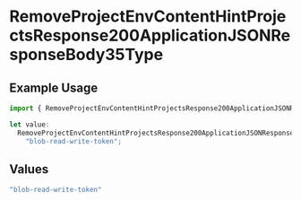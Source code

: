 # RemoveProjectEnvContentHintProjectsResponse200ApplicationJSONResponseBody35Type

## Example Usage

```typescript
import { RemoveProjectEnvContentHintProjectsResponse200ApplicationJSONResponseBody35Type } from "@vercel/sdk/models/operations/removeprojectenv.js";

let value:
  RemoveProjectEnvContentHintProjectsResponse200ApplicationJSONResponseBody35Type =
    "blob-read-write-token";
```

## Values

```typescript
"blob-read-write-token"
```